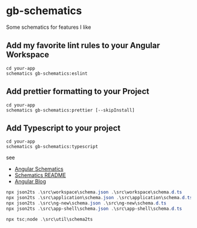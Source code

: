 # gb-schematics

Some schematics for features I like

## Add my favorite lint rules to your Angular Workspace

```
cd your-app
schematics gb-schematics:eslint
```

## Add prettier formatting to your Project

```
cd your-app
schematics gb-schematics:prettier [--skipInstall]
```

## Add Typescript to your project

```
cd your-app
schematics gb-schematics:typescript
```

see 

* [Angular Schematics](https://github.com/angular/angular-cli/tree/master/packages/schematics/angular)
* [Schematics README](https://github.com/angular/angular-cli/blob/master/packages/angular_devkit/schematics/README.md)
* [Angular Blog](https://blog.angular.io/schematics-an-introduction-dc1dfbc2a2b2)

```powershell
npx json2ts .\src\workspace\schema.json .\src\workspace\schema.d.ts
npx json2ts .\src\application\schema.json .\src\application\schema.d.ts
npx json2ts .\src\ng-new\schema.json .\src\ng-new\schema.d.ts
npx json2ts .\src\app-shell\schema.json .\src\app-shell\schema.d.ts

npx tsc;node .\src\util\schema2ts
```